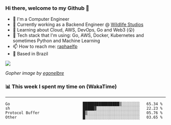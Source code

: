 ### Hi there, welcome to my Github 👋

- 📖 I'm a Computer Engineer
- 🔭 Currently working as a Backend Engineer @ [Wildlife Studios](https://wildlifestudios.com/)
- 🌱 Learning about Cloud, AWS, DevOps, Go and Web3 (😲)
- 🚀 Tech stack that I'm using: Go, AWS, Docker, Kubernetes and sometimes Python and Machine Learning
- 📫 How to reach me: [raphaelfp](https://linkedin.com/in/raphaelfp)
- 🏡 Based in Brazil

![](https://github.com/raphaelfp/gophers/blob/master/.thumb/animation/morning-coffee-3x.gif)

*Gopher image by [egonelbre](https://github.com/egonelbre/)*

### 📊 This week I spent my time on (WakaTime)

---

<!--START_SECTION:waka-->

```text
Go                                ████████████████▒░░░░░░░░   65.34 %
sh                                █████▓░░░░░░░░░░░░░░░░░░░   22.23 %
Protocol Buffer                   █▒░░░░░░░░░░░░░░░░░░░░░░░   05.76 %
Other                             █░░░░░░░░░░░░░░░░░░░░░░░░   03.65 %
```

<!--END_SECTION:waka-->
